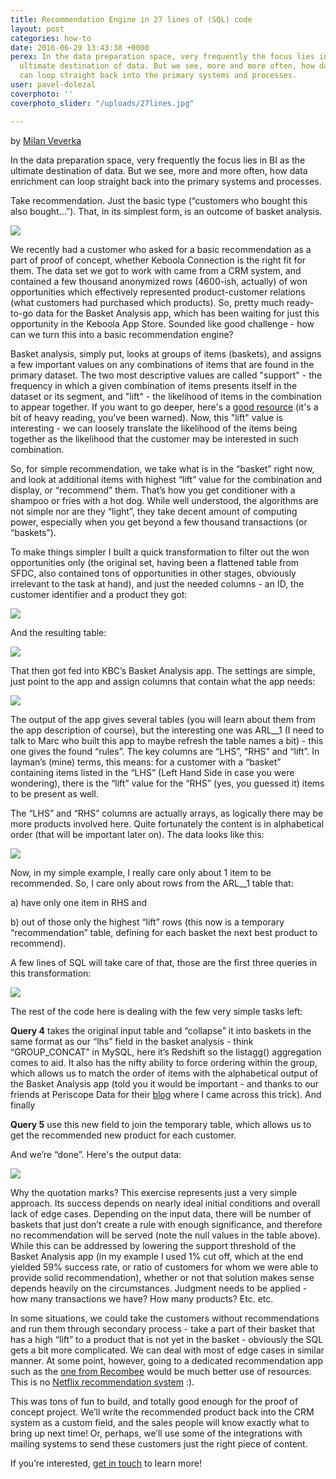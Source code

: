 ```yaml
---
title: Recommendation Engine in 27 lines of (SQL) code
layout: post
categories: how-to
date: 2016-06-29 13:43:38 +0000
perex: In the data preparation space, very frequently the focus lies in BI as the
  ultimate destination of data. But we see, more and more often, how data enrichment
  can loop straight back into the primary systems and processes.
user: pavel-dolezal
coverphoto: ''
coverphoto_slider: "/uploads/27lines.jpg"

---
```

by [Milan Veverka](http://blog.keboola.com/author/8793)

In the data preparation space, very frequently the focus lies in BI as the ultimate destination of data. But we see, more and more often, how data enrichment can loop straight back into the primary systems and processes.

Take recommendation. Just the basic type (“customers who bought this also bought…”). That, in its simplest form, is an outcome of basket analysis.

![](/uploads/27lines1.jpg)

We recently had a customer who asked for a basic recommendation as a part of proof of concept, whether Keboola Connection is the right fit for them. The data set we got to work with came from a CRM system, and contained a few thousand anonymized rows (4600-ish, actually) of won opportunities which effectively represented product-customer relations (what customers had purchased which products). So, pretty much ready-to-go data for the Basket Analysis app, which has been waiting for just this opportunity in the Keboola App Store. Sounded like good challenge - how can we turn this into a basic recommendation engine?

Basket analysis, simply put, looks at groups of items (baskets), and assigns a few important values on any combinations of items that are found in the primary dataset. The two most descriptive values are called "support" - the frequency in which a given combination of items presents itself in the dataset or its segment, and "lift" - the likelihood of items in the combination to appear together. If you want to go deeper, here's a [good resource](http://www.ms.unimelb.edu.au/\~odj/Teaching/dm/1%20Association%20Rules%2008.pdf) (it's a bit of heavy reading, you've been warned). Now, this "lift" value is interesting - we can loosely translate the likelihood of the items being together as the likelihood that the customer may be interested in such combination.

So, for simple recommendation, we take what is in the “basket” right now, and look at additional items with highest “lift” value for the combination and display, or “recommend” them. That’s how you get conditioner with a shampoo or fries with a hot dog. While well understood, the algorithms are not simple nor are they “light”, they take decent amount of computing power, especially when you get beyond a few thousand transactions (or “baskets”).

To make things simpler I built a quick transformation to filter out the won opportunities only (the original set, having been a flattened table from SFDC, also contained tons of opportunities in other stages, obviously irrelevant to the task at hand), and just the needed columns - an ID, the customer identifier and a product they got:

![](/uploads/27lines2.jpg)

And the resulting table:

![](/uploads/27lines3.jpg)

That then got fed into KBC’s Basket Analysis app. The settings are simple, just point to the app and assign columns that contain what the app needs:

![](/uploads/27lines4.jpg)

The output of the app gives several tables (you will learn about them from the app description of course), but the interesting one was ARL__1 (I need to talk to Marc who built this app to maybe refresh the table names a bit) - this one gives the found “rules”. The key columns are “LHS”, “RHS” and “lift”. In layman’s (mine) terms, this means: for a customer with a “basket” containing items listed in the “LHS” (Left Hand Side in case you were wondering), there is the “lift” value for the “RHS” (yes, you guessed it) items to be present as well.

The “LHS” and “RHS” columns are actually arrays, as logically there may be more products involved here. Quite fortunately the content is in alphabetical order (that will be important later on). The data looks like this:

![](/uploads/27lines5.jpg)

Now, in my simple example, I really care only about 1 item to be recommended. So, I care only about rows from the ARL__1 table that:

a) have only one item in RHS and

b) out of those only the highest “lift” rows (this now is a temporary “recommendation” table, defining for each basket the next best product to recommend).

A few lines of SQL will take care of that, those are the first three queries in this transformation:

![](/uploads/27lines6.jpg)

The rest of the code here is dealing with the few very simple tasks left:

**Query 4** takes the original input table and “collapse” it into baskets in the same format as our “lhs” field in the basket analysis - think “GROUP_CONCAT” in MySQL, here it’s Redshift so the listagg() aggregation comes to aid. It also has the nifty ability to force ordering within the group, which allows us to match the order of items with the alphabetical output of the Basket Analysis app (told you it would be important - and thanks to our friends at Periscope Data for their [blog](https://www.periscopedata.com/blog/listagg-group-concat-and-string-agg.html) where I came across this trick). And finally

**Query 5** use this new field to join the temporary table, which allows us to get the recommended new product for each customer.

And we’re “done”. Here's the output data:

![](/uploads/27lines7.jpg)

Why the quotation marks? This exercise represents just a very simple approach. Its success depends on nearly ideal initial conditions and overall lack of edge cases. Depending on the input data, there will be number of baskets that just don’t create a rule with enough significance, and therefore no recommendation will be served (note the null values in the table above). While this can be addressed by lowering the support threshold of the Basket Analysis app (in my example I used 1% cut off, which at the end yielded 59% success rate, or ratio of customers for whom we were able to provide solid recommendation), whether or not that solution makes sense depends heavily on the circumstances. Judgment needs to be applied - how many transactions we have? How many products? Etc. etc.

In some situations, we could take the customers without recommendations and run them through secondary process - take a part of their basket that has a high “lift” to a product that is not yet in the basket - obviously the SQL gets a bit more complicated. We can deal with most of edge cases in similar manner. At some point, however, going to a dedicated recommendation app such as the [one from Recombee](https://git.recombee.net/keboola/recombee-app-description) would be much better use of resources. This is no [Netflix recommendation system](https://www.quora.com/How-does-the-Netflix-movie-recommendation-algorithm-work) :).

This was tons of fun to build, and totally good enough for the proof of concept project. We’ll write the recommended product back into the CRM system as a custom field, and the sales people will know exactly what to bring up next time! Or, perhaps, we’ll use some of the integrations with mailing systems to send these customers just the right piece of content.

If you’re interested, [get in touch](http://www.keboola.com/contact/) to learn more!